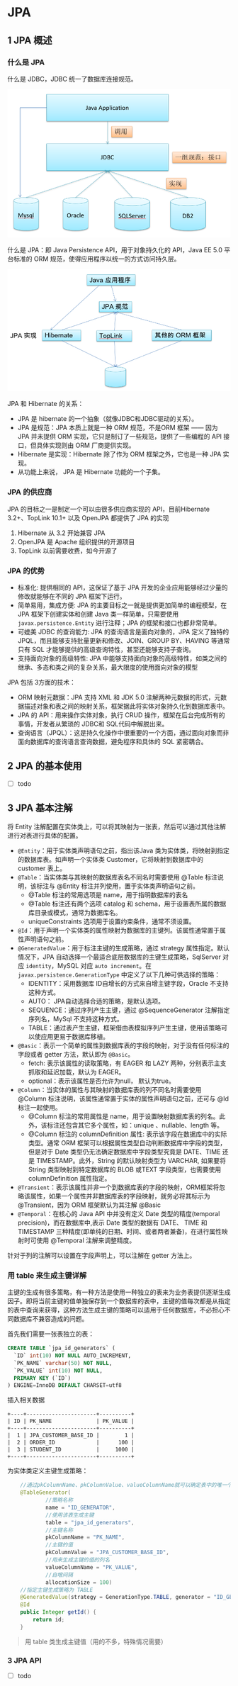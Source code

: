 # JPA

## 1 JPA 概述

### 什么是 JPA

什么是 JDBC，JDBC 统一了数据库连接规范。

![jpa-01](images/jpa-01.png)

什么是 JPA：即 Java Persistence API，用于对象持久化的 API，Java EE 5.0 平台标准的 ORM 规范，使得应用程序以统一的方式访问持久层。

![jpa-02](images/jpa-02.png)

JPA 和 Hibernate 的关系：

- JPA 是 hibernate 的一个抽象（就像JDBC和JDBC驱动的关系）。
- JPA 是规范：JPA 本质上就是一种  ORM 规范，不是ORM 框架 —— 因为 JPA 并未提供 ORM 实现，它只是制订了一些规范，提供了一些编程的 API 接口，但具体实现则由 ORM 厂商提供实现。
- Hibernate 是实现：Hibernate 除了作为 ORM 框架之外，它也是一种 JPA 实现。
- 从功能上来说， JPA 是 Hibernate 功能的一个子集。

### JPA 的供应商

JPA 的目标之一是制定一个可以由很多供应商实现的 API，目前Hibernate 3.2+、TopLink 10.1+ 以及 OpenJPA 都提供了 JPA 的实现

1. Hibernate 从 3.2 开始兼容 JPA
2. OpenJPA  是 Apache 组织提供的开源项目
3. TopLink 以前需要收费，如今开源了

### JPA 的优势

- 标准化:  提供相同的 API，这保证了基于 JPA 开发的企业应用能够经过少量的修改就能够在不同的 JPA 框架下运行。
- 简单易用，集成方便: JPA 的主要目标之一就是提供更加简单的编程模型，在 JPA 框架下创建实体和创建 Java 类一样简单，只需要使用 `javax.persistence.Entity` 进行注释；JPA 的框架和接口也都非常简单。
- 可媲美 JDBC 的查询能力:  JPA 的查询语言是面向对象的，JPA 定义了独特的 JPQL，而且能够支持批量更新和修改、JOIN、GROUP BY、HAVING 等通常只有 SQL 才能够提供的高级查询特性，甚至还能够支持子查询。
- 支持面向对象的高级特性: JPA 中能够支持面向对象的高级特性，如类之间的继承、多态和类之间的复杂关系，最大限度的使用面向对象的模型

JPA 包括 3方面的技术：

- ORM 映射元数据：JPA 支持 XML 和 JDK 5.0 注解两种元数据的形式，元数据描述对象和表之间的映射关系，框架据此将实体对象持久化到数据库表中。  
- JPA 的 API：用来操作实体对象，执行 CRUD 操作，框架在后台完成所有的事情，开发者从繁琐的 JDBC和 SQL代码中解脱出来。  
- 查询语言（JPQL）：这是持久化操作中很重要的一个方面，通过面向对象而非面向数据库的查询语言查询数据，避免程序和具体的 SQL 紧密耦合。

## 2 JPA 的基本使用

- [ ] todo

## 3 JPA 基本注解

将 Entity 注解配置在实体类上，可以将其映射为一张表，然后可以通过其他注解进行对表进行具体的配置。

- `@Entity`：用于实体类声明语句之前，指出该Java 类为实体类，将映射到指定的数据库表。如声明一个实体类 Customer，它将映射到数据库中的 customer 表上。
- `@Table`：当实体类与其映射的数据库表名不同名时需要使用 @Table 标注说明，该标注与 @Entity 标注并列使用，置于实体类声明语句之前。
  - @Table 标注的常用选项是 name，用于指明数据库的表名
  - @Table 标注还有两个选项 catalog 和 schema，用于设置表所属的数据库目录或模式，通常为数据库名。
  - uniqueConstraints 选项用于设置约束条件，通常不须设置。
- `@Id`：用于声明一个实体类的属性映射为数据库的主键列。该属性通常置于属性声明语句之前。
- `@GeneratedValue`：用于标注主键的生成策略，通过 strategy 属性指定。默认情况下，JPA 自动选择一个最适合底层数据库的主键生成策略，SqlServer 对应 `identity`，MySQL 对应 `auto increment`。在 `javax.persistence.GenerationType` 中定义了以下几种可供选择的策略：
  - IDENTITY：采用数据库 ID自增长的方式来自增主键字段，Oracle 不支持这种方式。
  - AUTO： JPA自动选择合适的策略，是默认选项。
  - SEQUENCE：通过序列产生主键，通过 @SequenceGenerator 注解指定序列名，MySql 不支持这种方式。
  - TABLE：通过表产生主键，框架借由表模拟序列产生主键，使用该策略可以使应用更易于数据库移植。
- `@Basic`：表示一个简单的属性到数据库表的字段的映射，对于没有任何标注的字段或者 getter 方法，默认即为 `@Basic`。
  - fetch: 表示该属性的读取策略，有 EAGER 和 LAZY 两种，分别表示主支抓取和延迟加载，默认为 EAGER。
  - optional：表示该属性是否允许为null， 默认为true。
- `@Column`：当实体的属性与其映射的数据库表的列不同名时需要使用 @Column 标注说明，该属性通常置于实体的属性声明语句之前，还可与 @Id 标注一起使用。
  - @Column 标注的常用属性是 name，用于设置映射数据库表的列名。此外，该标注还包含其它多个属性，如：unique 、nullable、length 等。
  - @Column 标注的 columnDefinition 属性: 表示该字段在数据库中的实际类型。通常 ORM 框架可以根据属性类型自动判断数据库中字段的类型，但是对于 Date 类型仍无法确定数据库中字段类型究竟是 DATE、TIME 还是 TIMESTAMP。此外，String 的默认映射类型为 VARCHAR, 如果要将 String 类型映射到特定数据库的 BLOB 或TEXT 字段类型，也需要使用 columnDefinition 属性指定。
- `@Transient`：表示该属性并非一个到数据库表的字段的映射，ORM框架将忽略该属性，如果一个属性并非数据库表的字段映射，就务必将其标示为@Transient，因为 ORM 框架默认为其注解 @Basic
- `@Temporal`：在核心的 Java API 中并没有定义 Date 类型的精度(temporal precision)，而在数据库中,表示 Date 类型的数据有 DATE、 TIME 和 TIMESTAMP 三种精度(即单纯的日期、时间、或者两者兼备)，在进行属性映射时可使用 @Temporal 注解来调整精度。

针对于列的注解可以设置在字段声明上，可以注解在 getter 方法上。

### 用 table 来生成主键详解

主键的生成有很多策略，有一种方法是使用一种独立的表来为业务表提供逐渐生成因子。即将当前主键的值单独保存到一个数据库的表中，主键的值每次都是从指定的表中查询来获得，这种方法生成主键的策略可以适用于任何数据库，不必担心不同数据库不兼容造成的问题。

首先我们需要一张表独立的表：

```sql
CREATE TABLE `jpa_id_generators` (
  `ID` int(10) NOT NULL AUTO_INCREMENT,
  `PK_NAME` varchar(50) NOT NULL,
  `PK_VALUE` int(10) NOT NULL,
  PRIMARY KEY (`ID`)
) ENGINE=InnoDB DEFAULT CHARSET=utf8
```

插入相关数据

```log
+----+----------------------+----------+
| ID | PK_NAME              | PK_VALUE |
+----+----------------------+----------+
|  1 | JPA_CUSTOMER_BASE_ID |        1 |
|  2 | ORDER_ID             |      100 |
|  3 | STUDENT_ID           |     1000 |
+----+----------------------+----------+
```

为实体类定义主键生成策略：

```java
    //通过pkColumnName、pkColumnValue、valueColumnName就可以确定表中的唯一个值，该值将作为因子参与主键生成。
    @TableGenerator(
            //策略名称
            name = "ID_GENERATOR",
            //使用该表生成主键
            table = "jpa_id_generators",
            //主键名称
            pkColumnName = "PK_NAME",
            //主键的值
            pkColumnValue = "JPA_CUSTOMER_BASE_ID",
            //用来生成主键的值的列名
            valueColumnName = "PK_VALUE",
            //自增间隔
            allocationSize = 100)
    //指定主键生成策略为 TABLE
    @GeneratedValue(strategy = GenerationType.TABLE, generator = "ID_GENERATOR")
    @Id
    public Integer getId() {
        return id;
    }
```

>用 table 类生成主键值（用的不多，特殊情况需要）

### 3 JPA API

- [ ] todo

